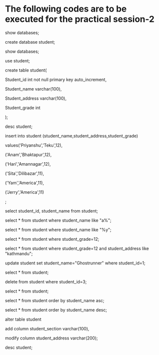 # The following codes are to be executed for the practical session-2

show databases;

create database student;

show databases;

use student;

create table student(

Student_id int not null primary key auto_increment,

Student_name varchar(100),

Student_address varchar(100),

Student_grade int

);

desc student;

insert into student (student_name,student_address,student_grade)

values('Priyanshu','Teku',12),

('Anam','Bhaktapur',12),

('Hari','Amannagar',12),

('Sita','Dilibazar',11),

('Yam','America',11),

('Jerry','America',11)

;

select student_id, student_name from student;

select * from student where student_name like "a%";

select * from student where student_name like "%y";

select * from student where student_grade=12;

select * from student where student_grade=12 and student_address like "kathmandu";

update student set student_name="Ghostrunner" where student_id=1;

select * from student;

delete from student where student_id=3;

select * from student;

select * from student order by student_name asc;

select * from student order by student_name desc;

alter table student

add column student_section varchar(100),

modify column student_address varchar(200);

desc student;
